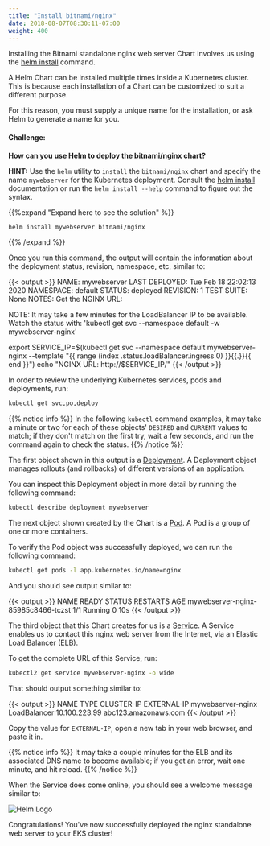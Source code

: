 ```yaml
---
title: "Install bitnami/nginx"
date: 2018-08-07T08:30:11-07:00
weight: 400
---
```


Installing the Bitnami standalone nginx web server Chart involves us using the
[helm install](https://helm.sh/docs/helm/helm_install/) command.

A Helm Chart can be installed multiple times inside a Kubernetes cluster. This
is because each installation of a Chart can be customized to suit a different
purpose.

For this reason, you must supply a unique name for the installation, or ask Helm
to generate a name for you.

#### Challenge:
**How can you use Helm to deploy the bitnami/nginx chart?**

**HINT:** Use the `helm` utility to `install` the `bitnami/nginx` chart
and specify the name `mywebserver` for the Kubernetes deployment. Consult the
[helm install](https://helm.sh/docs/intro/quickstart/#install-an-example-chart)
documentation or run the `helm install --help` command to figure out the
syntax.

{{%expand "Expand here to see the solution" %}}
```bash test=yes
helm install mywebserver bitnami/nginx
```
{{% /expand %}}

Once you run this command, the output will contain the information about the deployment status, revision, namespace, etc, similar to:

{{< output >}}
NAME: mywebserver
LAST DEPLOYED: Tue Feb 18 22:02:13 2020
NAMESPACE: default
STATUS: deployed
REVISION: 1
TEST SUITE: None
NOTES:
Get the NGINX URL:

  NOTE: It may take a few minutes for the LoadBalancer IP to be available.
        Watch the status with: 'kubectl get svc --namespace default -w mywebserver-nginx'

  export SERVICE_IP=$(kubectl get svc --namespace default mywebserver-nginx --template "{{ range (index .status.loadBalancer.ingress 0) }}{{.}}{{ end }}")
  echo "NGINX URL: http://$SERVICE_IP/"
{{< /output >}}

In order to review the underlying Kubernetes services, pods and deployments, run:
```bash test=yes
kubectl get svc,po,deploy
```

{{% notice info %}}
In the following `kubectl` command examples, it may take a minute or two for
each of these objects' `DESIRED` and `CURRENT` values to match; if they don't
match on the first try, wait a few seconds, and run the command again to check
the status.
{{% /notice %}}

The first object shown in this output is a
[Deployment](https://kubernetes.io/docs/concepts/workloads/controllers/deployment/).
A Deployment object manages rollouts (and rollbacks) of different versions of an
application.

You can inspect this Deployment object in more detail by running the following
command:

```bash test=yes
kubectl describe deployment mywebserver
```

The next object shown created by the Chart is a
[Pod](https://kubernetes.io/docs/concepts/workloads/pods/pod/).  A Pod is a
group of one or more containers.

To verify the Pod object was successfully deployed, we can run the following
command:

```bash test=yes
kubectl get pods -l app.kubernetes.io/name=nginx
```
And you should see output similar to:

{{< output >}}
NAME                                 READY     STATUS    RESTARTS   AGE
mywebserver-nginx-85985c8466-tczst   1/1       Running   0          10s
{{< /output >}}

The third object that this Chart creates for us is a
[Service](https://kubernetes.io/docs/concepts/services-networking/service/). A
Service enables us to contact this nginx web server from the Internet, via an
Elastic Load Balancer (ELB).

To get the complete URL of this Service, run:

```bash test=yes hook=install-nginx
kubectl2 get service mywebserver-nginx -o wide
```

That should output something similar to:

{{< output >}}
NAME                TYPE           CLUSTER-IP      EXTERNAL-IP
mywebserver-nginx   LoadBalancer   10.100.223.99   abc123.amazonaws.com
{{< /output >}}

Copy the value for `EXTERNAL-IP`, open a new tab in your web browser, and
paste it in.

{{% notice info %}}
It may take a couple minutes for the ELB and its associated DNS name to become
available; if you get an error, wait one minute, and hit reload.
{{% /notice %}}

When the Service does come online, you should see a welcome message similar to:

![Helm Logo](/images/helm-nginx/welcome_to_nginx.png)

Congratulations!  You've now successfully deployed the nginx standalone web
server to your EKS cluster!

